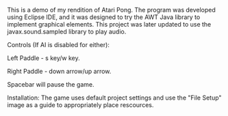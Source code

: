 This is a demo of my rendition of Atari Pong. The program was developed using Eclipse IDE, and it was designed to try the AWT Java library to implement graphical elements. This project was later updated to use the javax.sound.sampled library to play audio.

Controls (If AI is disabled for either):

Left Paddle - s key/w key.

Right Paddle - down arrow/up arrow.

Spacebar will pause the game.

Installation:
The game uses default project settings and use the "File Setup" image as a guide to appropriately place rescources.
